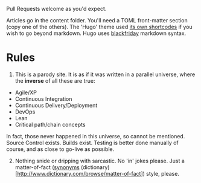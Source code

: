Pull Requests welcome as you'd expect.

Articles go in the content folder.  You'll need a TOML front-matter section (copy one of the others). The 'Hugo' theme used [its own
shortcodes](https://themes.gohugo.io/theme/docdock/shortcodes/) if you wish to go beyond markdown. Hugo uses [blackfriday](https://github.com/russross/blackfriday) markdown syntax.

# Rules

1. This is a parody site. It is as if it was written in a parallel universe, where the **inverse** of all these are true:
* Agile/XP
* Continuous Integration
* Continuous Delivery/Deployment
* DevOps
* Lean
* Critical path/chain concepts

In fact, those never happened in this universe, so cannot be mentioned. Source Control exists. Builds exist. Testing is better done
manually of course, and as close to go-live as possible.

2. Nothing snide or dripping with sarcastic. No 'in' jokes please. Just a matter-of-fact ([synonyms](http://www.thesaurus.com/browse/matter-of-fact) (dictionary)[http://www.dictionary.com/browse/matter-of-fact]) style, please.
